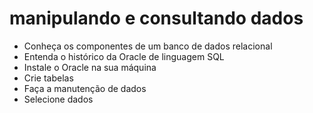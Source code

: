 # manipulando e consultando dados

* Conheça os componentes de um banco de dados relacional
* Entenda o histórico da Oracle de linguagem SQL
* Instale o Oracle na sua máquina
* Crie tabelas
* Faça a manutenção de dados
* Selecione dados
